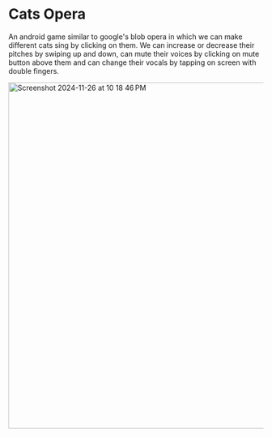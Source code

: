 # Cats Opera
An android game similar to google's blob opera in which we can make different cats sing by clicking on them. We can increase or decrease their pitches by swiping up and down, can mute their voices by clicking on mute button above them and can change their vocals by tapping on screen with double fingers.

<img width="683" alt="Screenshot 2024-11-26 at 10 18 46 PM" src="https://github.com/user-attachments/assets/ff05dee6-ccf5-493c-85aa-d37e8c485ffd">
